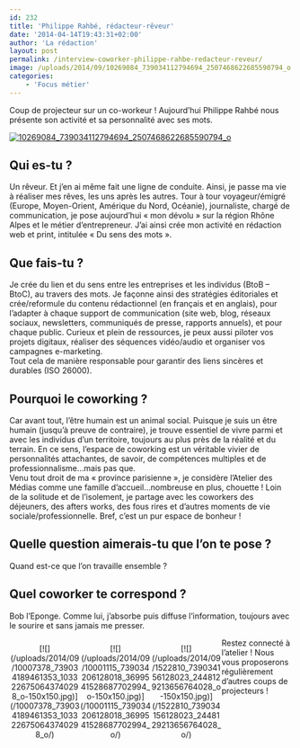 ```yaml
---
id: 232
title: 'Philippe Rahbé, rédacteur-rêveur'
date: '2014-04-14T19:43:31+02:00'
author: 'La rédaction'
layout: post
permalink: /interview-coworker-philippe-rahbe-redacteur-reveur/
image: /uploads/2014/09/10269084_739034112794694_2507468622685590794_o.jpg
categories:
    - 'Focus métier'
---
```


Coup de projecteur sur un co-workeur ! Aujourd’hui Philippe Rahbé nous présente son activité et sa personnalité avec ses mots.

[![10269084_739034112794694_2507468622685590794_o](/uploads/2014/09/10269084_739034112794694_2507468622685590794_o-225x300.jpg)](/uploads/2014/09/10269084_739034112794694_2507468622685590794_o.jpg)

## Qui es-tu ?

Un rêveur. Et j’en ai même fait une ligne de conduite. Ainsi, je passe ma vie à réaliser mes rêves, les uns après les autres. Tour à tour voyageur/émigré (Europe, Moyen-Orient, Amérique du Nord, Océanie), journaliste, chargé de communication, je pose aujourd’hui « mon dévolu » sur la région Rhône Alpes et le métier d’entrepreneur. J’ai ainsi crée mon activité en rédaction web et print, intitulée « Du sens des mots ».

## Que fais-tu ?

Je crée du lien et du sens entre les entreprises et les individus (BtoB – BtoC), au travers des mots. Je façonne ainsi des stratégies éditoriales et crée/reformule du contenu rédactionnel (en français et en anglais), pour l’adapter à chaque support de communication (site web, blog, réseaux sociaux, newsletters, communiqués de presse, rapports annuels), et pour chaque public. Curieux et plein de ressources, je peux aussi piloter vos projets digitaux, réaliser des séquences vidéo/audio et organiser vos campagnes e-marketing.  
Tout cela de manière responsable pour garantir des liens sincères et durables (ISO 26000).

## Pourquoi le coworking ?

Car avant tout, l’être humain est un animal social. Puisque je suis un être humain (jusqu’à preuve de contraire), je trouve essentiel de vivre parmi et avec les individus d’un territoire, toujours au plus près de la réalité et du terrain. En ce sens, l’espace de coworking est un véritable vivier de personnalités attachantes, de savoir, de compétences multiples et de professionnalisme…mais pas que.  
Venu tout droit de ma « province parisienne », je considère l’Atelier des Médias comme une famille d’accueil…nombreuse en plus, chouette ! Loin de la solitude et de l’isolement, je partage avec les coworkers des déjeuners, des afters works, des fous rires et d’autres moments de vie sociale/professionnelle. Bref, c’est un pur espace de bonheur !

## Quelle question aimerais-tu que l’on te pose ?

Quand est-ce que l’on travaille ensemble ?

## Quel coworker te correspond ?

Bob l’Eponge. Comme lui, j’absorbe puis diffuse l’information, toujours avec le sourire et sans jamais me presser.

 <style type="text/css">
			#gallery-3 {
				margin: auto;
			}
			#gallery-3 .gallery-item {
				float: left;
				margin-top: 10px;
				text-align: center;
				width: 25%;
			}
			#gallery-3 img {
				border: 2px solid #cfcfcf;
			}
			#gallery-3 .gallery-caption {
				margin-left: 0;
			}
			/* see gallery_shortcode() in wp-includes/media.php */
		</style>

<div class="gallery galleryid-232 gallery-columns-4 gallery-size-thumbnail" id="gallery-3"><dl class="gallery-item"> <dt class="gallery-icon landscape"> [![](/uploads/2014/09/10007378_739034189461353_1033226750643740298_o-150x150.jpg)](/10007378_739034189461353_1033226750643740298_o/) </dt></dl><dl class="gallery-item"> <dt class="gallery-icon landscape"> [![](/uploads/2014/09/10001115_739034206128018_3699541528687702994_o-150x150.jpg)](/10001115_739034206128018_3699541528687702994_o/) </dt></dl><dl class="gallery-item"> <dt class="gallery-icon landscape"> [![](/uploads/2014/09/1522810_739034156128023_2448129213656764028_o-150x150.jpg)](/1522810_739034156128023_2448129213656764028_o/) </dt></dl>   
 </div>Restez connecté à l’atelier ! Nous vous proposerons régulièrement d’autres coups de projecteurs !